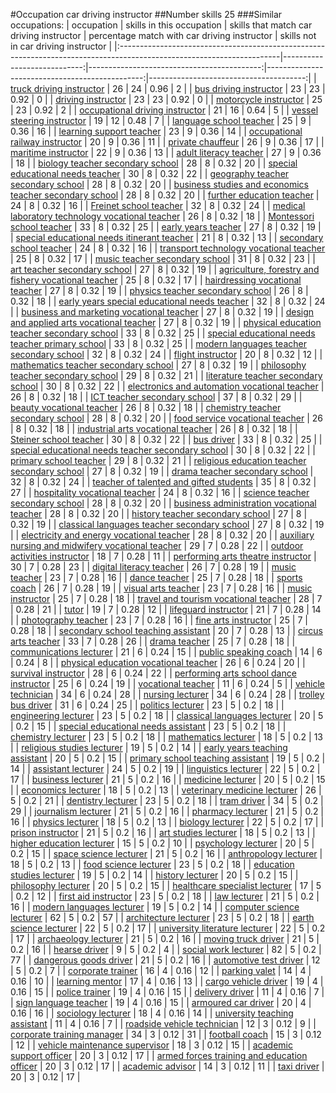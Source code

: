 #Occupation car driving instructor
##Number skills 25
###Similar occupations:
| occupation                                                                                                            |   skills in this occupation |   skills that match car driving instructor |   percentage match with car driving instructor |   skills not in car driving instructor |
|:----------------------------------------------------------------------------------------------------------------------|----------------------------:|-------------------------------------------:|-----------------------------------------------:|---------------------------------------:|
| [truck driving instructor](truck_driving_instructor.md)                                                               |                          26 |                                         24 |                                           0.96 |                                      2 |
| [bus driving instructor](bus_driving_instructor.md)                                                                   |                          23 |                                         23 |                                           0.92 |                                      0 |
| [driving instructor](driving_instructor.md)                                                                           |                          23 |                                         23 |                                           0.92 |                                      0 |
| [motorcycle instructor](motorcycle_instructor.md)                                                                     |                          25 |                                         23 |                                           0.92 |                                      2 |
| [occupational driving instructor](occupational_driving_instructor.md)                                                 |                          21 |                                         16 |                                           0.64 |                                      5 |
| [vessel steering instructor](vessel_steering_instructor.md)                                                           |                          19 |                                         12 |                                           0.48 |                                      7 |
| [language school teacher](language_school_teacher.md)                                                                 |                          25 |                                          9 |                                           0.36 |                                     16 |
| [learning support teacher](learning_support_teacher.md)                                                               |                          23 |                                          9 |                                           0.36 |                                     14 |
| [occupational railway instructor](occupational_railway_instructor.md)                                                 |                          20 |                                          9 |                                           0.36 |                                     11 |
| [private chauffeur](private_chauffeur.md)                                                                             |                          26 |                                          9 |                                           0.36 |                                     17 |
| [maritime instructor](maritime_instructor.md)                                                                         |                          22 |                                          9 |                                           0.36 |                                     13 |
| [adult literacy teacher](adult_literacy_teacher.md)                                                                   |                          27 |                                          9 |                                           0.36 |                                     18 |
| [biology teacher secondary school](biology_teacher_secondary_school.md)                                               |                          28 |                                          8 |                                           0.32 |                                     20 |
| [special educational needs teacher](special_educational_needs_teacher.md)                                             |                          30 |                                          8 |                                           0.32 |                                     22 |
| [geography teacher secondary school](geography_teacher_secondary_school.md)                                           |                          28 |                                          8 |                                           0.32 |                                     20 |
| [business studies and economics teacher secondary school](business_studies_and_economics_teacher_secondary_school.md) |                          28 |                                          8 |                                           0.32 |                                     20 |
| [further education teacher](further_education_teacher.md)                                                             |                          24 |                                          8 |                                           0.32 |                                     16 |
| [Freinet school teacher](Freinet_school_teacher.md)                                                                   |                          32 |                                          8 |                                           0.32 |                                     24 |
| [medical laboratory technology vocational teacher](medical_laboratory_technology_vocational_teacher.md)               |                          26 |                                          8 |                                           0.32 |                                     18 |
| [Montessori school teacher](Montessori_school_teacher.md)                                                             |                          33 |                                          8 |                                           0.32 |                                     25 |
| [early years teacher](early_years_teacher.md)                                                                         |                          27 |                                          8 |                                           0.32 |                                     19 |
| [special educational needs itinerant teacher](special_educational_needs_itinerant_teacher.md)                         |                          21 |                                          8 |                                           0.32 |                                     13 |
| [secondary school teacher](secondary_school_teacher.md)                                                               |                          24 |                                          8 |                                           0.32 |                                     16 |
| [transport technology vocational teacher](transport_technology_vocational_teacher.md)                                 |                          25 |                                          8 |                                           0.32 |                                     17 |
| [music teacher secondary school](music_teacher_secondary_school.md)                                                   |                          31 |                                          8 |                                           0.32 |                                     23 |
| [art teacher secondary school](art_teacher_secondary_school.md)                                                       |                          27 |                                          8 |                                           0.32 |                                     19 |
| [agriculture, forestry and fishery vocational teacher](agriculture,_forestry_and_fishery_vocational_teacher.md)       |                          25 |                                          8 |                                           0.32 |                                     17 |
| [hairdressing vocational teacher](hairdressing_vocational_teacher.md)                                                 |                          27 |                                          8 |                                           0.32 |                                     19 |
| [physics teacher secondary school](physics_teacher_secondary_school.md)                                               |                          26 |                                          8 |                                           0.32 |                                     18 |
| [early years special educational needs teacher](early_years_special_educational_needs_teacher.md)                     |                          32 |                                          8 |                                           0.32 |                                     24 |
| [business and marketing vocational teacher](business_and_marketing_vocational_teacher.md)                             |                          27 |                                          8 |                                           0.32 |                                     19 |
| [design and applied arts vocational teacher](design_and_applied_arts_vocational_teacher.md)                           |                          27 |                                          8 |                                           0.32 |                                     19 |
| [physical education teacher secondary school](physical_education_teacher_secondary_school.md)                         |                          33 |                                          8 |                                           0.32 |                                     25 |
| [special educational needs teacher primary school](special_educational_needs_teacher_primary_school.md)               |                          33 |                                          8 |                                           0.32 |                                     25 |
| [modern languages teacher secondary school](modern_languages_teacher_secondary_school.md)                             |                          32 |                                          8 |                                           0.32 |                                     24 |
| [flight instructor](flight_instructor.md)                                                                             |                          20 |                                          8 |                                           0.32 |                                     12 |
| [mathematics teacher secondary school](mathematics_teacher_secondary_school.md)                                       |                          27 |                                          8 |                                           0.32 |                                     19 |
| [philosophy teacher secondary school](philosophy_teacher_secondary_school.md)                                         |                          29 |                                          8 |                                           0.32 |                                     21 |
| [literature teacher secondary school](literature_teacher_secondary_school.md)                                         |                          30 |                                          8 |                                           0.32 |                                     22 |
| [electronics and automation vocational teacher](electronics_and_automation_vocational_teacher.md)                     |                          26 |                                          8 |                                           0.32 |                                     18 |
| [ICT teacher secondary school](ICT_teacher_secondary_school.md)                                                       |                          37 |                                          8 |                                           0.32 |                                     29 |
| [beauty vocational teacher](beauty_vocational_teacher.md)                                                             |                          26 |                                          8 |                                           0.32 |                                     18 |
| [chemistry teacher secondary school](chemistry_teacher_secondary_school.md)                                           |                          28 |                                          8 |                                           0.32 |                                     20 |
| [food service vocational teacher](food_service_vocational_teacher.md)                                                 |                          26 |                                          8 |                                           0.32 |                                     18 |
| [industrial arts vocational teacher](industrial_arts_vocational_teacher.md)                                           |                          26 |                                          8 |                                           0.32 |                                     18 |
| [Steiner school teacher](Steiner_school_teacher.md)                                                                   |                          30 |                                          8 |                                           0.32 |                                     22 |
| [bus driver](bus_driver.md)                                                                                           |                          33 |                                          8 |                                           0.32 |                                     25 |
| [special educational needs teacher secondary school](special_educational_needs_teacher_secondary_school.md)           |                          30 |                                          8 |                                           0.32 |                                     22 |
| [primary school teacher](primary_school_teacher.md)                                                                   |                          29 |                                          8 |                                           0.32 |                                     21 |
| [religious education teacher secondary school](religious_education_teacher_secondary_school.md)                       |                          27 |                                          8 |                                           0.32 |                                     19 |
| [drama teacher secondary school](drama_teacher_secondary_school.md)                                                   |                          32 |                                          8 |                                           0.32 |                                     24 |
| [teacher of talented and gifted students](teacher_of_talented_and_gifted_students.md)                                 |                          35 |                                          8 |                                           0.32 |                                     27 |
| [hospitality vocational teacher](hospitality_vocational_teacher.md)                                                   |                          24 |                                          8 |                                           0.32 |                                     16 |
| [science teacher secondary school](science_teacher_secondary_school.md)                                               |                          28 |                                          8 |                                           0.32 |                                     20 |
| [business administration vocational teacher](business_administration_vocational_teacher.md)                           |                          28 |                                          8 |                                           0.32 |                                     20 |
| [history teacher secondary school](history_teacher_secondary_school.md)                                               |                          27 |                                          8 |                                           0.32 |                                     19 |
| [classical languages teacher secondary school](classical_languages_teacher_secondary_school.md)                       |                          27 |                                          8 |                                           0.32 |                                     19 |
| [electricity and energy vocational teacher](electricity_and_energy_vocational_teacher.md)                             |                          28 |                                          8 |                                           0.32 |                                     20 |
| [auxiliary nursing and midwifery vocational teacher](auxiliary_nursing_and_midwifery_vocational_teacher.md)           |                          29 |                                          7 |                                           0.28 |                                     22 |
| [outdoor activities instructor](outdoor_activities_instructor.md)                                                     |                          18 |                                          7 |                                           0.28 |                                     11 |
| [performing arts theatre instructor](performing_arts_theatre_instructor.md)                                           |                          30 |                                          7 |                                           0.28 |                                     23 |
| [digital literacy teacher](digital_literacy_teacher.md)                                                               |                          26 |                                          7 |                                           0.28 |                                     19 |
| [music teacher](music_teacher.md)                                                                                     |                          23 |                                          7 |                                           0.28 |                                     16 |
| [dance teacher](dance_teacher.md)                                                                                     |                          25 |                                          7 |                                           0.28 |                                     18 |
| [sports coach](sports_coach.md)                                                                                       |                          26 |                                          7 |                                           0.28 |                                     19 |
| [visual arts teacher](visual_arts_teacher.md)                                                                         |                          23 |                                          7 |                                           0.28 |                                     16 |
| [music instructor](music_instructor.md)                                                                               |                          25 |                                          7 |                                           0.28 |                                     18 |
| [travel and tourism vocational teacher](travel_and_tourism_vocational_teacher.md)                                     |                          28 |                                          7 |                                           0.28 |                                     21 |
| [tutor](tutor.md)                                                                                                     |                          19 |                                          7 |                                           0.28 |                                     12 |
| [lifeguard instructor](lifeguard_instructor.md)                                                                       |                          21 |                                          7 |                                           0.28 |                                     14 |
| [photography teacher](photography_teacher.md)                                                                         |                          23 |                                          7 |                                           0.28 |                                     16 |
| [fine arts instructor](fine_arts_instructor.md)                                                                       |                          25 |                                          7 |                                           0.28 |                                     18 |
| [secondary school teaching assistant](secondary_school_teaching_assistant.md)                                         |                          20 |                                          7 |                                           0.28 |                                     13 |
| [circus arts teacher](circus_arts_teacher.md)                                                                         |                          33 |                                          7 |                                           0.28 |                                     26 |
| [drama teacher](drama_teacher.md)                                                                                     |                          25 |                                          7 |                                           0.28 |                                     18 |
| [communications lecturer](communications_lecturer.md)                                                                 |                          21 |                                          6 |                                           0.24 |                                     15 |
| [public speaking coach](public_speaking_coach.md)                                                                     |                          14 |                                          6 |                                           0.24 |                                      8 |
| [physical education vocational teacher](physical_education_vocational_teacher.md)                                     |                          26 |                                          6 |                                           0.24 |                                     20 |
| [survival instructor](survival_instructor.md)                                                                         |                          28 |                                          6 |                                           0.24 |                                     22 |
| [performing arts school dance instructor](performing_arts_school_dance_instructor.md)                                 |                          25 |                                          6 |                                           0.24 |                                     19 |
| [vocational teacher](vocational_teacher.md)                                                                           |                          11 |                                          6 |                                           0.24 |                                      5 |
| [vehicle technician](vehicle_technician.md)                                                                           |                          34 |                                          6 |                                           0.24 |                                     28 |
| [nursing lecturer](nursing_lecturer.md)                                                                               |                          34 |                                          6 |                                           0.24 |                                     28 |
| [trolley bus driver](trolley_bus_driver.md)                                                                           |                          31 |                                          6 |                                           0.24 |                                     25 |
| [politics lecturer](politics_lecturer.md)                                                                             |                          23 |                                          5 |                                           0.2  |                                     18 |
| [engineering lecturer](engineering_lecturer.md)                                                                       |                          23 |                                          5 |                                           0.2  |                                     18 |
| [classical languages lecturer](classical_languages_lecturer.md)                                                       |                          20 |                                          5 |                                           0.2  |                                     15 |
| [special educational needs assistant](special_educational_needs_assistant.md)                                         |                          23 |                                          5 |                                           0.2  |                                     18 |
| [chemistry lecturer](chemistry_lecturer.md)                                                                           |                          23 |                                          5 |                                           0.2  |                                     18 |
| [mathematics lecturer](mathematics_lecturer.md)                                                                       |                          18 |                                          5 |                                           0.2  |                                     13 |
| [religious studies lecturer](religious_studies_lecturer.md)                                                           |                          19 |                                          5 |                                           0.2  |                                     14 |
| [early years teaching assistant](early_years_teaching_assistant.md)                                                   |                          20 |                                          5 |                                           0.2  |                                     15 |
| [primary school teaching assistant](primary_school_teaching_assistant.md)                                             |                          19 |                                          5 |                                           0.2  |                                     14 |
| [assistant lecturer](assistant_lecturer.md)                                                                           |                          24 |                                          5 |                                           0.2  |                                     19 |
| [linguistics lecturer](linguistics_lecturer.md)                                                                       |                          22 |                                          5 |                                           0.2  |                                     17 |
| [business lecturer](business_lecturer.md)                                                                             |                          21 |                                          5 |                                           0.2  |                                     16 |
| [medicine lecturer](medicine_lecturer.md)                                                                             |                          20 |                                          5 |                                           0.2  |                                     15 |
| [economics lecturer](economics_lecturer.md)                                                                           |                          18 |                                          5 |                                           0.2  |                                     13 |
| [veterinary medicine lecturer](veterinary_medicine_lecturer.md)                                                       |                          26 |                                          5 |                                           0.2  |                                     21 |
| [dentistry lecturer](dentistry_lecturer.md)                                                                           |                          23 |                                          5 |                                           0.2  |                                     18 |
| [tram driver](tram_driver.md)                                                                                         |                          34 |                                          5 |                                           0.2  |                                     29 |
| [journalism lecturer](journalism_lecturer.md)                                                                         |                          21 |                                          5 |                                           0.2  |                                     16 |
| [pharmacy lecturer](pharmacy_lecturer.md)                                                                             |                          21 |                                          5 |                                           0.2  |                                     16 |
| [physics lecturer](physics_lecturer.md)                                                                               |                          18 |                                          5 |                                           0.2  |                                     13 |
| [biology lecturer](biology_lecturer.md)                                                                               |                          22 |                                          5 |                                           0.2  |                                     17 |
| [prison instructor](prison_instructor.md)                                                                             |                          21 |                                          5 |                                           0.2  |                                     16 |
| [art studies lecturer](art_studies_lecturer.md)                                                                       |                          18 |                                          5 |                                           0.2  |                                     13 |
| [higher education lecturer](higher_education_lecturer.md)                                                             |                          15 |                                          5 |                                           0.2  |                                     10 |
| [psychology lecturer](psychology_lecturer.md)                                                                         |                          20 |                                          5 |                                           0.2  |                                     15 |
| [space science lecturer](space_science_lecturer.md)                                                                   |                          21 |                                          5 |                                           0.2  |                                     16 |
| [anthropology lecturer](anthropology_lecturer.md)                                                                     |                          18 |                                          5 |                                           0.2  |                                     13 |
| [food science lecturer](food_science_lecturer.md)                                                                     |                          23 |                                          5 |                                           0.2  |                                     18 |
| [education studies lecturer](education_studies_lecturer.md)                                                           |                          19 |                                          5 |                                           0.2  |                                     14 |
| [history lecturer](history_lecturer.md)                                                                               |                          20 |                                          5 |                                           0.2  |                                     15 |
| [philosophy lecturer](philosophy_lecturer.md)                                                                         |                          20 |                                          5 |                                           0.2  |                                     15 |
| [healthcare specialist lecturer](healthcare_specialist_lecturer.md)                                                   |                          17 |                                          5 |                                           0.2  |                                     12 |
| [first aid instructor](first_aid_instructor.md)                                                                       |                          23 |                                          5 |                                           0.2  |                                     18 |
| [law lecturer](law_lecturer.md)                                                                                       |                          21 |                                          5 |                                           0.2  |                                     16 |
| [modern languages lecturer](modern_languages_lecturer.md)                                                             |                          19 |                                          5 |                                           0.2  |                                     14 |
| [computer science lecturer](computer_science_lecturer.md)                                                             |                          62 |                                          5 |                                           0.2  |                                     57 |
| [architecture lecturer](architecture_lecturer.md)                                                                     |                          23 |                                          5 |                                           0.2  |                                     18 |
| [earth science lecturer](earth_science_lecturer.md)                                                                   |                          22 |                                          5 |                                           0.2  |                                     17 |
| [university literature lecturer](university_literature_lecturer.md)                                                   |                          22 |                                          5 |                                           0.2  |                                     17 |
| [archaeology lecturer](archaeology_lecturer.md)                                                                       |                          21 |                                          5 |                                           0.2  |                                     16 |
| [moving truck driver](moving_truck_driver.md)                                                                         |                          21 |                                          5 |                                           0.2  |                                     16 |
| [hearse driver](hearse_driver.md)                                                                                     |                           9 |                                          5 |                                           0.2  |                                      4 |
| [social work lecturer](social_work_lecturer.md)                                                                       |                          82 |                                          5 |                                           0.2  |                                     77 |
| [dangerous goods driver](dangerous_goods_driver.md)                                                                   |                          21 |                                          5 |                                           0.2  |                                     16 |
| [automotive test driver](automotive_test_driver.md)                                                                   |                          12 |                                          5 |                                           0.2  |                                      7 |
| [corporate trainer](corporate_trainer.md)                                                                             |                          16 |                                          4 |                                           0.16 |                                     12 |
| [parking valet](parking_valet.md)                                                                                     |                          14 |                                          4 |                                           0.16 |                                     10 |
| [learning mentor](learning_mentor.md)                                                                                 |                          17 |                                          4 |                                           0.16 |                                     13 |
| [cargo vehicle driver](cargo_vehicle_driver.md)                                                                       |                          19 |                                          4 |                                           0.16 |                                     15 |
| [police trainer](police_trainer.md)                                                                                   |                          19 |                                          4 |                                           0.16 |                                     15 |
| [delivery driver](delivery_driver.md)                                                                                 |                          11 |                                          4 |                                           0.16 |                                      7 |
| [sign language teacher](sign_language_teacher.md)                                                                     |                          19 |                                          4 |                                           0.16 |                                     15 |
| [armoured car driver](armoured_car_driver.md)                                                                         |                          20 |                                          4 |                                           0.16 |                                     16 |
| [sociology lecturer](sociology_lecturer.md)                                                                           |                          18 |                                          4 |                                           0.16 |                                     14 |
| [university teaching assistant](university_teaching_assistant.md)                                                     |                          11 |                                          4 |                                           0.16 |                                      7 |
| [roadside vehicle technician](roadside_vehicle_technician.md)                                                         |                          12 |                                          3 |                                           0.12 |                                      9 |
| [corporate training manager](corporate_training_manager.md)                                                           |                          34 |                                          3 |                                           0.12 |                                     31 |
| [football coach](football_coach.md)                                                                                   |                          15 |                                          3 |                                           0.12 |                                     12 |
| [vehicle maintenance supervisor](vehicle_maintenance_supervisor.md)                                                   |                          18 |                                          3 |                                           0.12 |                                     15 |
| [academic support officer](academic_support_officer.md)                                                               |                          20 |                                          3 |                                           0.12 |                                     17 |
| [armed forces training and education officer](armed_forces_training_and_education_officer.md)                         |                          20 |                                          3 |                                           0.12 |                                     17 |
| [academic advisor](academic_advisor.md)                                                                               |                          14 |                                          3 |                                           0.12 |                                     11 |
| [taxi driver](taxi_driver.md)                                                                                         |                          20 |                                          3 |                                           0.12 |                                     17 |
